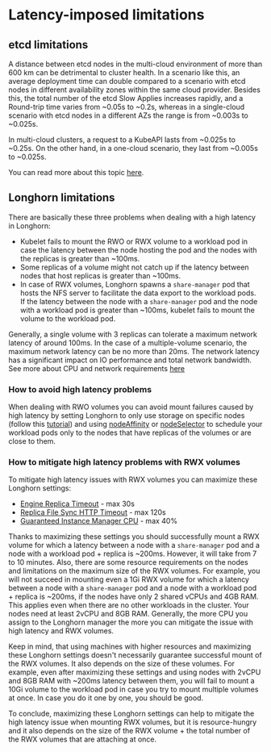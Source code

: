 # Latency-imposed limitations

## etcd limitations

A distance between etcd nodes in the multi-cloud environment of more than 600 km can be detrimental to cluster health. In a scenario like this, an average deployment time can double compared to a scenario with etcd nodes in different availability zones within the same cloud provider. Besides this, the total number of the etcd Slow Applies increases rapidly, and a Round-trip time varies from ~0.05s to ~0.2s, whereas in a single-cloud scenario with etcd nodes in a different AZs the range is from ~0.003s to ~0.025s. 

In multi-cloud clusters, a request to a KubeAPI lasts from ~0.025s to ~0.25s. On the other hand, in a one-cloud scenario, they last from ~0.005s to ~0.025s.

You can read more about this topic [here](https://www.berops.com/blog/evaluating-etcds-performance-in-multi-cloud).

## Longhorn limitations

There are basically these three problems when dealing with a high latency in Longhorn:

* Kubelet fails to mount the RWO or RWX volume to a workload pod in case the latency between the node hosting the pod and the nodes with the replicas is greater than ~100ms.
* Some replicas of a volume might not catch up if the latency between nodes that host replicas is greater than ~100ms.
* In case of RWX volumes, Longhorn spawns a `share-manager` pod that hosts the NFS server to facilitate the data export to the workload pods. If the latency between the node with a `share-manager` pod and the node with a workload pod is greater than ~100ms, kubelet fails to mount the volume to the workload pod.

Generally, a single volume with 3 replicas can tolerate a maximum network latency of around 100ms. In the case of a multiple-volume scenario, the maximum network latency can be no more than 20ms. The network latency has a significant impact on IO performance and total network bandwidth. See more about CPU and network requirements [here](https://github.com/longhorn/longhorn/issues/1691#issuecomment-729633995)

### How to avoid high latency problems

When dealing with RWO volumes you can avoid mount failures caused by high latency by setting Longhorn to only use storage on specific nodes (follow this [tutorial](https://longhorn.io/kb/tip-only-use-storage-on-a-set-of-nodes/)) and using [nodeAffinity](https://kubernetes.io/docs/tasks/configure-pod-container/assign-pods-nodes-using-node-affinity/) or [nodeSelector](https://kubernetes.io/docs/concepts/scheduling-eviction/assign-pod-node/#nodeselector) to schedule your workload pods only to the nodes that have replicas of the volumes or are close to them.

### How to mitigate high latency problems with RWX volumes

To mitigate high latency issues with RWX volumes you can maximize these Longhorn settings:

* [Engine Replica Timeout](https://longhorn.io/docs/1.6.0/references/settings/#engine-to-replica-timeout) - max 30s
* [Replica File Sync HTTP Timeout](https://longhorn.io/docs/1.6.0/references/settings/#timeout-of-http-client-to-replica-file-sync-server) - max 120s
* [Guaranteed Instance Manager CPU](https://longhorn.io/docs/1.6.0/references/settings/#guaranteed-instance-manager-cpu) - max 40%

Thanks to maximizing these settings you should successfully mount a RWX volume for which a latency between a node with a `share-manager` pod and a node with a workload pod + replica is ~200ms. However, it will take from 7 to 10 minutes. Also, there are some resource requirements on the nodes and limitations on the maximum size of the RWX volumes. For example, you will not succeed in mounting even a 1Gi RWX volume for which a latency between a node with a `share-manager` pod and a node with a workload pod + replica is ~200ms, if the nodes have only 2 shared vCPUs and 4GB RAM. This applies even when there are no other workloads in the cluster. Your nodes need at least 2vCPU and 8GB RAM. Generally, the more CPU you assign to the Longhorn manager the more you can mitigate the issue with high latency and RWX volumes.

Keep in mind, that using machines with higher resources and maximizing these Longhorn settings doesn't necessarily guarantee successful mount of the RWX volumes. It also depends on the size of these volumes. For example, even after maximizing these settings and using nodes with 2vCPU and 8GB RAM with ~200ms latency between them, you will fail to mount a 10Gi volume to the workload pod in case you try to mount multiple volumes at once. In case you do it one by one, you should be good. 

To conclude, maximizing these Longhorn settings can help to mitigate the high latency issue when mounting RWX volumes, but it is resource-hungry and it also depends on the size of the RWX volume + the total number of the RWX volumes that are attaching at once.
